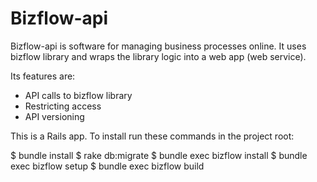 # Bizflow-api

Bizflow-api is software for managing business processes online. It uses bizflow library and wraps the library logic into a web app (web service).

Its features are:
 - API calls to bizflow library
 - Restricting access
 - API versioning

This is a Rails app. To install run these commands in the project root:

$ bundle install
$ rake db:migrate
$ bundle exec bizflow install
$ bundle exec bizflow setup
$ bundle exec bizflow build
